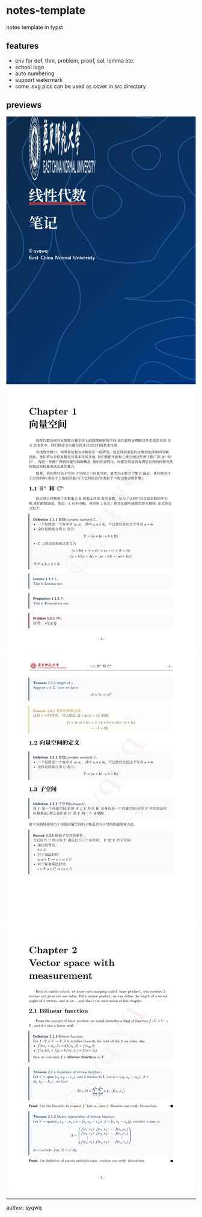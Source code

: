 # notes-template
notes template in typst

## features
- env for def, thm, problem, proof, sol, lemma etc.
- school logo
- auto numbering
- support watermark
- some .svg pics can be used as cover in src directory

## previews
![封面](./pic/out1.svg)
![ch-1](./pic/out3.svg)
![content](./pic/out4.svg)
![ch-2](./pic/out5.svg)

---
author: syqwq
